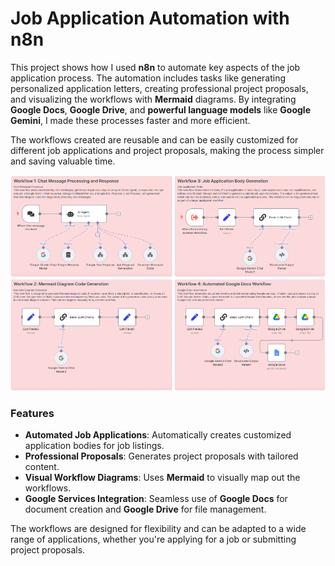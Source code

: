 # Job Application Automation with n8n

This project shows how I used **n8n** to automate key aspects of the job application process. The automation includes tasks like generating personalized application letters, creating professional project proposals, and visualizing the workflows with **Mermaid** diagrams. By integrating **Google Docs**, **Google Drive**, and **powerful language models** like **Google Gemini**, I made these processes faster and more efficient.

The workflows created are reusable and can be easily customized for different job applications and project proposals, making the process simpler and saving valuable time.

![Job Application Workflow](스크린샷%202025-05-05%20223319.png)

### Features
- **Automated Job Applications**: Automatically creates customized application bodies for job listings.
- **Professional Proposals**: Generates project proposals with tailored content.
- **Visual Workflow Diagrams**: Uses **Mermaid** to visually map out the workflows.
- **Google Services Integration**: Seamless use of **Google Docs** for document creation and **Google Drive** for file management.

The workflows are designed for flexibility and can be adapted to a wide range of applications, whether you're applying for a job or submitting project proposals.
